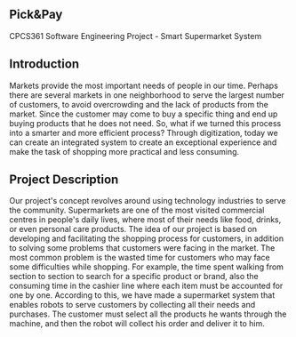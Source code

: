 ## Pick&Pay
CPCS361 Software Engineering Project  - Smart Supermarket System

## Introduction
Markets provide the most important needs of people in our time. Perhaps there are several markets in one neighborhood to serve the largest number of customers, to avoid overcrowding and the lack of products from the market. Since the customer may come to buy a specific thing and end up buying products that he does not need. So, what if we turned this process into a smarter and more efficient process? Through digitization, today we can create an integrated system to create an exceptional experience and make the task of shopping more practical and less consuming.

## Project Description
Our project's concept revolves around using technology industries to serve the community. Supermarkets are one of the most visited commercial centres in people's daily lives, where most of their needs like food, drinks, or even personal care products. The idea of our project is based on developing and facilitating the shopping process for customers, in addition to solving some problems that customers were facing in the market. The most common problem is the wasted time for customers who may face some difficulties while shopping. For example, the time spent walking from section to section to search for a specific product or brand, also the consuming time in the cashier line where each item must be accounted for one by one. According to this, we have made a supermarket system that enables robots to serve customers by collecting all their needs and purchases. The customer must select all the products he wants through the machine, and then the robot will collect his order and deliver it to him.
